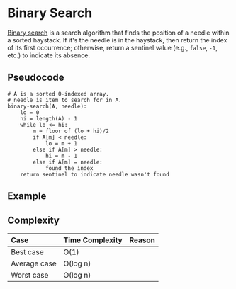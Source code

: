 
# Binary Search

[Binary search](https://en.wikipedia.org/wiki/Binary_search_algorithm) is a
search algorithm that finds the position of a needle within a sorted haystack.
If it's the needle is in the haystack, then return the index of its first
occurrence; otherwise, return a sentinel value (e.g., `false`, `-1`, etc.) to
indicate its absence.

## Pseudocode

```
# A is a sorted 0-indexed array.
# needle is item to search for in A.
binary-search(A, needle):
    lo = 0
    hi = length(A) - 1
    while lo <= hi:
        m = floor of (lo + hi)/2
        if A[m] < needle:
            lo = m + 1
        else if A[m] > needle:
            hi = m - 1
        else if A[m] = needle:
            found the index
    return sentinel to indicate needle wasn't found
```

## Example

## Complexity

|Case|Time Complexity| Reason |
|:-----|:--------|:-------|
|Best case| O(1) | |
|Average case| O(log n) |
|Worst case| O(log n) |


